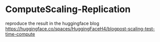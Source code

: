 # ComputeScaling-Replication
reproduce the result in the huggingface blog  https://huggingface.co/spaces/HuggingFaceH4/blogpost-scaling-test-time-compute
